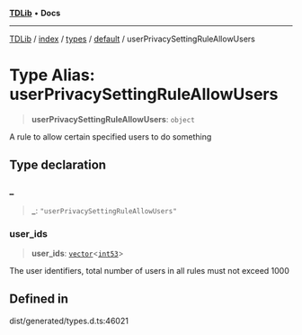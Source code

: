 [**TDLib**](../../../../../../README.md) • **Docs**

***

[TDLib](../../../../../../modules.md) / [index](../../../../../README.md) / [types](../../../README.md) / [default](../README.md) / userPrivacySettingRuleAllowUsers

# Type Alias: userPrivacySettingRuleAllowUsers

> **userPrivacySettingRuleAllowUsers**: `object`

A rule to allow certain specified users to do something

## Type declaration

### \_

> **\_**: `"userPrivacySettingRuleAllowUsers"`

### user\_ids

> **user\_ids**: [`vector`](vector.md)\<[`int53`](int53-1.md)\>

The user identifiers, total number of users in all rules must not exceed 1000

## Defined in

dist/generated/types.d.ts:46021

